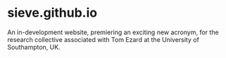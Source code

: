 # sieve.github.io

An in-development website, premiering an exciting new acronym, for the research collective associated with Tom Ezard at the University of Southampton, UK.
